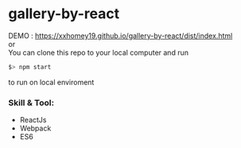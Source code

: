 # gallery-by-react

DEMO : https://xxhomey19.github.io/gallery-by-react/dist/index.html  
or  
You can clone this repo to your local computer and run 
```sh
$> npm start
```
to run on local enviroment

### Skill & Tool:
  - ReactJs
  - Webpack
  - ES6
